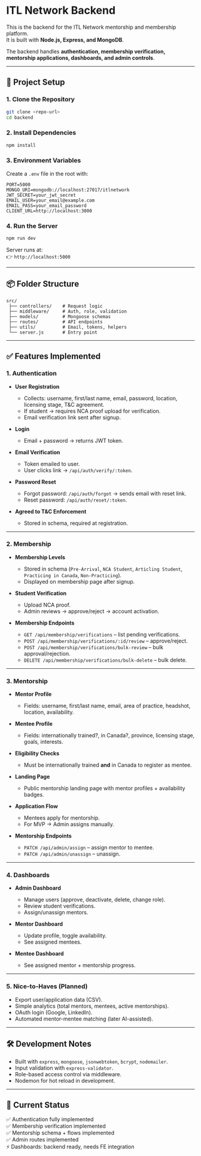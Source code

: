 # ITL Network Backend

This is the backend for the ITL Network mentorship and membership platform.  
It is built with **Node.js, Express, and MongoDB**.  

The backend handles **authentication, membership verification, mentorship applications, dashboards, and admin controls**.

---

## 🚀 Project Setup

### 1. Clone the Repository
```bash
git clone <repo-url>
cd backend
```

### 2. Install Dependencies
```bash
npm install
```

### 3. Environment Variables
Create a `.env` file in the root with:

```env
PORT=5000
MONGO_URI=mongodb://localhost:27017/itlnetwork
JWT_SECRET=your_jwt_secret
EMAIL_USER=your_email@example.com
EMAIL_PASS=your_email_password
CLIENT_URL=http://localhost:3000
```

### 4. Run the Server
```bash
npm run dev
```
Server runs at:  
👉 `http://localhost:5000`

---

## 📦 Folder Structure

```
src/
 ├── controllers/    # Request logic
 ├── middleware/     # Auth, role, validation
 ├── models/         # Mongoose schemas
 ├── routes/         # API endpoints
 ├── utils/          # Email, tokens, helpers
 └── server.js       # Entry point
```

---

## ✅ Features Implemented

### 1. Authentication

- **User Registration**
  - Collects: username, first/last name, email, password, location, licensing stage, T&C agreement.
  - If student → requires NCA proof upload for verification.
  - Email verification link sent after signup.

- **Login**
  - Email + password → returns JWT token.

- **Email Verification**
  - Token emailed to user.
  - User clicks link → `/api/auth/verify/:token`.

- **Password Reset**
  - Forgot password: `/api/auth/forgot` → sends email with reset link.
  - Reset password: `/api/auth/reset/:token`.

- **Agreed to T&C Enforcement**
  - Stored in schema, required at registration.

---

### 2. Membership

- **Membership Levels**
  - Stored in schema (`Pre-Arrival`, `NCA Student`, `Articling Student`, `Practicing in Canada`, `Non-Practicing`).
  - Displayed on membership page after signup.

- **Student Verification**
  - Upload NCA proof.
  - Admin reviews → approve/reject → account activation.

- **Membership Endpoints**
  - `GET /api/membership/verifications` – list pending verifications.
  - `POST /api/membership/verifications/:id/review` – approve/reject.
  - `POST /api/membership/verifications/bulk-review` – bulk approval/rejection.
  - `DELETE /api/membership/verifications/bulk-delete` – bulk delete.

---

### 3. Mentorship

- **Mentor Profile**
  - Fields: username, first/last name, email, area of practice, headshot, location, availability.

- **Mentee Profile**
  - Fields: internationally trained?, in Canada?, province, licensing stage, goals, interests.

- **Eligibility Checks**
  - Must be internationally trained **and** in Canada to register as mentee.

- **Landing Page**
  - Public mentorship landing page with mentor profiles + availability badges.

- **Application Flow**
  - Mentees apply for mentorship.
  - For MVP → Admin assigns manually.

- **Mentorship Endpoints**
  - `PATCH /api/admin/assign` – assign mentor to mentee.
  - `PATCH /api/admin/unassign` – unassign.

---

### 4. Dashboards

- **Admin Dashboard**
  - Manage users (approve, deactivate, delete, change role).
  - Review student verifications.
  - Assign/unassign mentors.

- **Mentor Dashboard**
  - Update profile, toggle availability.
  - See assigned mentees.

- **Mentee Dashboard**
  - See assigned mentor + mentorship progress.

---

### 5. Nice-to-Haves (Planned)

- Export user/application data (CSV).
- Simple analytics (total mentors, mentees, active mentorships).
- OAuth login (Google, LinkedIn).
- Automated mentor-mentee matching (later AI-assisted).

---

## 🛠 Development Notes

- Built with `express`, `mongoose`, `jsonwebtoken`, `bcrypt`, `nodemailer`.
- Input validation with `express-validator`.
- Role-based access control via middleware.
- Nodemon for hot reload in development.

---

## 📌 Current Status

✅ Authentication fully implemented  
✅ Membership verification implemented  
✅ Mentorship schema + flows implemented  
✅ Admin routes implemented  
⚡ Dashboards: backend ready, needs FE integration  
